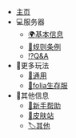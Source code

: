 <!-- 主侧栏 -->
* [主页]()
* 💻服务器
  * [🌍基本信息](/server/about.md)
  * [📗规则条例](/server/rules.md)
  * [⁉️Q&A](/server/Q&A.md)
* 🧸更多玩法
  * [🧵通用](/extra/info.md)
  * [🌿folia生存服](/extra/folia/info.md)
* 🔎其他信息
  * [🎰新手帮助](/help/help.md)
  * [👰皮肤站](/skin/skin.md)
  * [🏷️其他](/others/others.md)